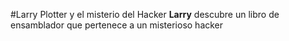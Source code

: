 #Larry Plotter y el misterio del Hacker
**Larry** descubre un libro de ensamblador que pertenece a un misterioso hacker
